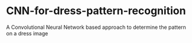 # CNN-for-dress-pattern-recognition
A Convolutional Neural Network based approach to determine the pattern on a dress image
